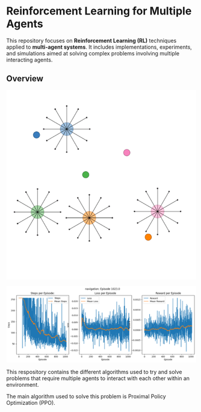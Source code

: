 # Reinforcement Learning for Multiple Agents

This repository focuses on **Reinforcement Learning (RL)** techniques applied to **multi-agent systems**. It includes implementations, experiments, and simulations aimed at solving complex problems involving multiple interacting agents.

## Overview

![Final Behaviour](navigation.gif)

![Results](navigation.png)

This respository contains the different algorithms used to try and solve problems that require multiple agents to interact with each other within an environment.

The main algorithm used to solve this problem is Proximal Policy Optimization (PPO).